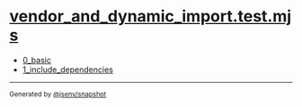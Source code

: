 # [vendor_and_dynamic_import.test.mjs](../vendor_and_dynamic_import.test.mjs)


- [0_basic](0_basic/0_basic.md)
- [1_include_dependencies](1_include_dependencies/1_include_dependencies.md)

---

<sub>
  Generated by <a href="https://github.com/jsenv/core/tree/main/packages/tooling/snapshot">@jsenv/snapshot</a>
</sub>
